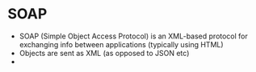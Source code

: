 # SOAP

* SOAP (Simple Object Access Protocol) is an XML-based protocol for exchanging info between applications (typically using HTML)
* Objects are sent as XML (as opposed to JSON etc)
*
